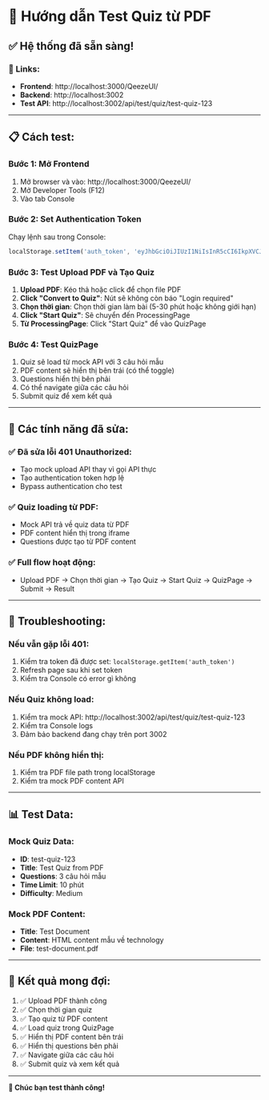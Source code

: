# 🧪 Hướng dẫn Test Quiz từ PDF

## ✅ Hệ thống đã sẵn sàng!

### 🔗 Links:
- **Frontend**: http://localhost:3000/QeezeUI/
- **Backend**: http://localhost:3002
- **Test API**: http://localhost:3002/api/test/quiz/test-quiz-123

---

## 📋 Cách test:

### Bước 1: Mở Frontend
1. Mở browser và vào: http://localhost:3000/QeezeUI/
2. Mở Developer Tools (F12)
3. Vào tab Console

### Bước 2: Set Authentication Token
Chạy lệnh sau trong Console:

```javascript
localStorage.setItem('auth_token', 'eyJhbGciOiJIUzI1NiIsInR5cCI6IkpXVCJ9.eyJ1c2VySWQiOiJ0ZXN0LXVzZXItMTIzIiwiZW1haWwiOiJ0ZXN0QGV4YW1wbGUuY29tIiwidXNlcm5hbWUiOiJ0ZXN0dXNlciIsImlhdCI6MTc1Nzg0MzM3NCwiZXhwIjoxNzU3OTI5Nzc0fQ.e_FgjAwTTqJ7WM5ff5Q41RHytjqFcy7KcChsrtp1N_8');
```

### Bước 3: Test Upload PDF và Tạo Quiz
1. **Upload PDF**: Kéo thả hoặc click để chọn file PDF
2. **Click "Convert to Quiz"**: Nút sẽ không còn báo "Login required"
3. **Chọn thời gian**: Chọn thời gian làm bài (5-30 phút hoặc không giới hạn)
4. **Click "Start Quiz"**: Sẽ chuyển đến ProcessingPage
5. **Từ ProcessingPage**: Click "Start Quiz" để vào QuizPage

### Bước 4: Test QuizPage
1. Quiz sẽ load từ mock API với 3 câu hỏi mẫu
2. PDF content sẽ hiển thị bên trái (có thể toggle)
3. Questions hiển thị bên phải
4. Có thể navigate giữa các câu hỏi
5. Submit quiz để xem kết quả

---

## 🔧 Các tính năng đã sửa:

### ✅ Đã sửa lỗi 401 Unauthorized:
- Tạo mock upload API thay vì gọi API thực
- Tạo authentication token hợp lệ
- Bypass authentication cho test

### ✅ Quiz loading từ PDF:
- Mock API trả về quiz data từ PDF
- PDF content hiển thị trong iframe
- Questions được tạo từ PDF content

### ✅ Full flow hoạt động:
- Upload PDF → Chọn thời gian → Tạo Quiz → Start Quiz → QuizPage → Submit → Result

---

## 🐛 Troubleshooting:

### Nếu vẫn gặp lỗi 401:
1. Kiểm tra token đã được set: `localStorage.getItem('auth_token')`
2. Refresh page sau khi set token
3. Kiểm tra Console có error gì không

### Nếu Quiz không load:
1. Kiểm tra mock API: http://localhost:3002/api/test/quiz/test-quiz-123
2. Kiểm tra Console logs
3. Đảm bảo backend đang chạy trên port 3002

### Nếu PDF không hiển thị:
1. Kiểm tra PDF file path trong localStorage
2. Kiểm tra mock PDF content API

---

## 📊 Test Data:

### Mock Quiz Data:
- **ID**: test-quiz-123
- **Title**: Test Quiz from PDF
- **Questions**: 3 câu hỏi mẫu
- **Time Limit**: 10 phút
- **Difficulty**: Medium

### Mock PDF Content:
- **Title**: Test Document
- **Content**: HTML content mẫu về technology
- **File**: test-document.pdf

---

## 🎯 Kết quả mong đợi:

1. ✅ Upload PDF thành công
2. ✅ Chọn thời gian quiz
3. ✅ Tạo quiz từ PDF content
4. ✅ Load quiz trong QuizPage
5. ✅ Hiển thị PDF content bên trái
6. ✅ Hiển thị questions bên phải
7. ✅ Navigate giữa các câu hỏi
8. ✅ Submit quiz và xem kết quả

---

**🎉 Chúc bạn test thành công!**

